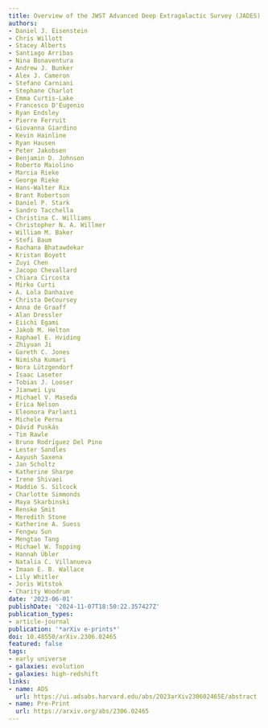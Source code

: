 ```yaml
---
title: Overview of the JWST Advanced Deep Extragalactic Survey (JADES)
authors:
- Daniel J. Eisenstein
- Chris Willott
- Stacey Alberts
- Santiago Arribas
- Nina Bonaventura
- Andrew J. Bunker
- Alex J. Cameron
- Stefano Carniani
- Stephane Charlot
- Emma Curtis-Lake
- Francesco D'Eugenio
- Ryan Endsley
- Pierre Ferruit
- Giovanna Giardino
- Kevin Hainline
- Ryan Hausen
- Peter Jakobsen
- Benjamin D. Johnson
- Roberto Maiolino
- Marcia Rieke
- George Rieke
- Hans-Walter Rix
- Brant Robertson
- Daniel P. Stark
- Sandro Tacchella
- Christina C. Williams
- Christopher N. A. Willmer
- William M. Baker
- Stefi Baum
- Rachana Bhatawdekar
- Kristan Boyett
- Zuyi Chen
- Jacopo Chevallard
- Chiara Circosta
- Mirko Curti
- A. Lola Danhaive
- Christa DeCoursey
- Anna de Graaff
- Alan Dressler
- Eiichi Egami
- Jakob M. Helton
- Raphael E. Hviding
- Zhiyuan Ji
- Gareth C. Jones
- Nimisha Kumari
- Nora Lützgendorf
- Isaac Laseter
- Tobias J. Looser
- Jianwei Lyu
- Michael V. Maseda
- Erica Nelson
- Eleonora Parlanti
- Michele Perna
- Dávid Puskás
- Tim Rawle
- Bruno Rodrı́guez Del Pino
- Lester Sandles
- Aayush Saxena
- Jan Scholtz
- Katherine Sharpe
- Irene Shivaei
- Maddie S. Silcock
- Charlotte Simmonds
- Maya Skarbinski
- Renske Smit
- Meredith Stone
- Katherine A. Suess
- Fengwu Sun
- Mengtao Tang
- Michael W. Topping
- Hannah Übler
- Natalia C. Villanueva
- Imaan E. B. Wallace
- Lily Whitler
- Joris Witstok
- Charity Woodrum
date: '2023-06-01'
publishDate: '2024-11-07T18:50:22.357427Z'
publication_types:
- article-journal
publication: '*arXiv e-prints*'
doi: 10.48550/arXiv.2306.02465
featured: false
tags:
- early universe
- galaxies: evolution
- galaxies: high-redshift
links:
- name: ADS
  url: https://ui.adsabs.harvard.edu/abs/2023arXiv230602465E/abstract
- name: Pre-Print
  url: https://arxiv.org/abs/2306.02465
---
```

